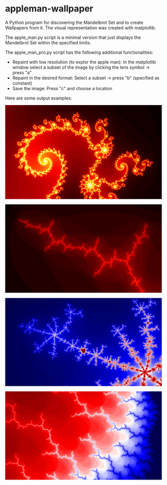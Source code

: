 # appleman-wallpaper
A Python program for discovering the Mandelbrot Set and to create Wallpapers from it.
The visual representation was created with matplotlib.

The apple_man.py script is a minimal version that just displays the Mandelbrot Set within the specified limits.

The apple_man_pro.py script has the following additional functionalities:
- Repaint with low resolution (to explor the apple man): In the matplotlib window select a subset of the image by clicking the lens symbol -> press "a"
- Repaint in the desired format: Select a subset -> press "b" (specified as constant)
- Save the image: Press "c" and choose a location

Here are some output examples:

![alt text](example0.png)

![alt text](example1.png)

![alt text](example2.png)

![alt text](example3.png)
